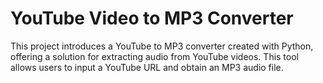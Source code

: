 # YouTube Video to MP3 Converter
This project introduces a YouTube to MP3 converter created with Python, offering a solution for extracting audio from YouTube videos. This tool allows users to input a YouTube URL and obtain an MP3 audio file.
